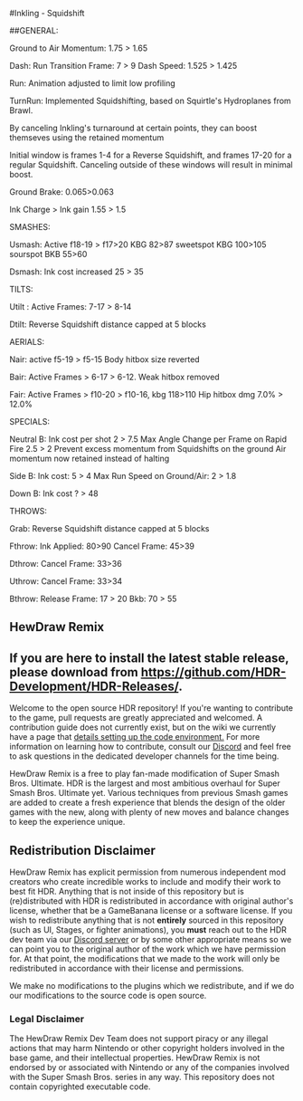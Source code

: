 #Inkling - Squidshift

##GENERAL: 

Ground to Air Momentum: 
1.75 > 1.65

Dash: 
Run Transition Frame: 7 > 9
Dash Speed: 1.525 > 1.425

Run:
Animation adjusted to limit low profiling

TurnRun:
Implemented Squidshifting, based on Squirtle's Hydroplanes from Brawl.

By canceling Inkling's turnaround at certain points, they can boost themseves using the retained momentum

Initial window is frames 1-4 for a Reverse Squidshift, and frames 17-20 for a regular Squidshift. Canceling outside of these windows will result in minimal boost. 

Ground Brake:
0.065>0.063

Ink Charge > Ink gain 1.55 > 1.5

SMASHES:

Usmash: 
Active f18-19 > f17>20
KBG 82>87 sweetspot
KBG 100>105 sourspot
BKB 55>60

Dsmash: 
Ink cost increased 25 > 35

TILTS:

Utilt :
Active Frames: 7-17 > 8-14

Dtilt:
Reverse Squidshift distance capped at 5 blocks

AERIALS:

Nair:
active f5-19 > f5-15
Body hitbox size reverted

Bair:
Active Frames > 6-17 > 6-12.
Weak hitbox removed

Fair:
Active Frames > f10-20 > f10-16, 
kbg 118>110 
Hip hitbox dmg 7.0% > 12.0%


SPECIALS:

Neutral B:
Ink cost per shot 2 > 7.5
Max Angle Change per Frame on Rapid Fire 2.5 > 2
Prevent excess momentum from Squidshifts on the ground
Air momentum now retained instead of halting

Side B:
Ink cost: 5 > 4
Max Run Speed on Ground/Air: 2 > 1.8

Down B:
Ink cost ? > 48


THROWS:

Grab:
Reverse Squidshift distance capped at 5 blocks

Fthrow:
Ink Applied: 80>90
Cancel Frame: 45>39

Dthrow:
Cancel Frame: 33>36

Uthrow:
Cancel Frame: 33>34

Bthrow:
Release Frame: 17 > 20
Bkb: 70 > 55


## HewDraw Remix

## If you are here to install the latest stable release, please download from https://github.com/HDR-Development/HDR-Releases/.

Welcome to the open source HDR repository! If you're wanting to contribute to the game, pull requests are greatly appreciated and welcomed. A contribution guide does not currently exist, but on the wiki we currently have a page that [details setting up the code environment.](https://github.com/HDR-Development/HewDraw-Remix/wiki/The-Environment) For more information on learning how to contribute, consult our [Discord](https://discord.gg/hdr) and feel free to ask questions in the dedicated developer channels for the time being.

HewDraw Remix is a free to play fan-made modification of Super Smash Bros. Ultimate. HDR is the largest and most ambitious overhaul for Super Smash Bros. Ultimate yet. Various techniques from previous Smash games are added to create a fresh experience that blends the design of the older games with the new, along with plenty of new moves and balance changes to keep the experience unique.

## Redistribution Disclaimer
HewDraw Remix has explicit permission from numerous independent mod creators who create incredible works to include and modify their work to best fit HDR. Anything that is not inside of this repository but is (re)distributed with HDR is redistributed in accordance with original author's license, whether that be a GameBanana license or a software license. If you wish to redistribute anything that is not **entirely** sourced in this repository (such as UI, Stages, or fighter animations), you **must** reach out to the HDR dev team via our [Discord server](https://discord.gg/hdr) or by some other appropriate means so we can point you to the original author of the work which we have permission for. At that point, the modifications that we made to the work will only be redistributed in accordance with their license and permissions.

We make no modifications to the plugins which we redistribute, and if we do our modifications to the source code is open source.

### Legal Disclaimer 
The HewDraw Remix Dev Team does not support piracy or any illegal actions that may harm Nintendo or other copyright holders involved in the base game, and their intellectual properties. HewDraw Remix is not endorsed by or associated with Nintendo or any of the companies involved with the Super Smash Bros. series in any way. This repository does not contain copyrighted executable code.
